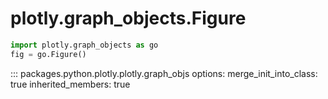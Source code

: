 # plotly.graph_objects.Figure

```python
import plotly.graph_objects as go
fig = go.Figure()
```

::: packages.python.plotly.plotly.graph_objs
    options:
        merge_init_into_class: true
        inherited_members: true
